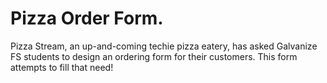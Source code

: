 # Pizza Order Form.

Pizza Stream, an up-and-coming techie pizza eatery, has asked Galvanize FS students to design an ordering form for their customers. This form attempts to fill that need!

